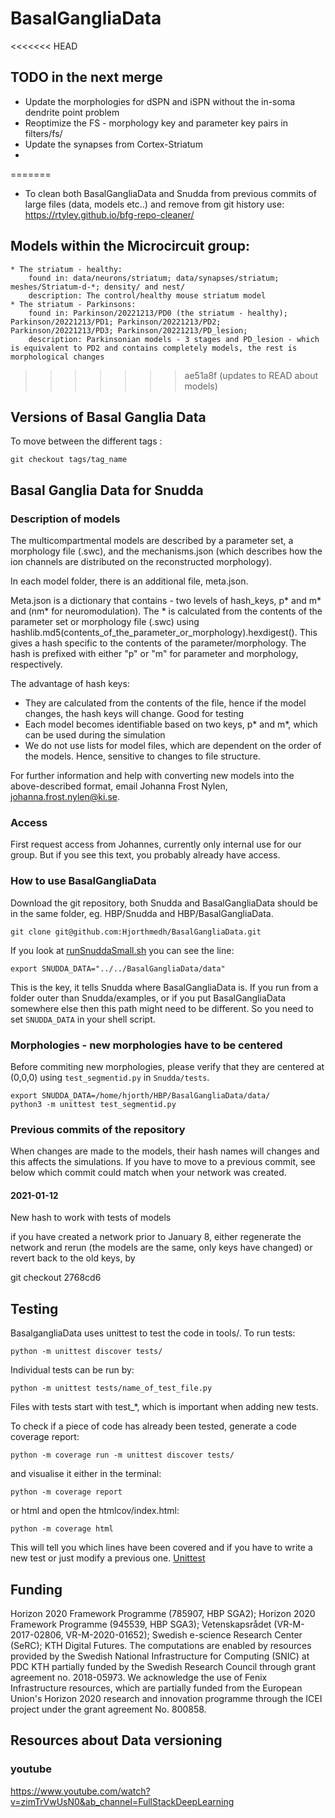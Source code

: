 # BasalGangliaData

<<<<<<< HEAD
## TODO in the next merge  

  * Update the morphologies for dSPN and iSPN without the in-soma dendrite point problem
  * Reoptimize the FS - morphology key and parameter key pairs in filters/fs/
  * Update the synapses from Cortex-Striatum
  * 
=======

* To clean both BasalGangliaData and Snudda from previous commits of large files (data, models etc..) and remove from git history use: https://rtyley.github.io/bfg-repo-cleaner/


## Models within the Microcircuit group:

	* The striatum - healthy:
		found in: data/neurons/striatum; data/synapses/striatum; meshes/Striatum-d-*; density/ and nest/
		description: The control/healthy mouse striatum model
	* The striatum - Parkinsons:
		found in: Parkinson/20221213/PD0 (the striatum - healthy); Parkinson/20221213/PD1; Parkinson/20221213/PD2; Parkinson/20221213/PD3; Parkinson/20221213/PD_lesion;   
		description: Parkinsonian models - 3 stages and PD_lesion - which is equivalent to PD2 and contains completely models, the rest is morphological changes
>>>>>>> ae51a8f (updates to READ about models)

## Versions of Basal Ganglia Data

To move between the different tags :

```
git checkout tags/tag_name
```

## Basal Ganglia Data for Snudda

### Description of models

The multicompartmental models are described by a parameter set, a morphology file (.swc), and the mechanisms.json (which describes how the ion channels are distributed on the reconstructed morphology). 

In each model folder, there is an additional file, meta.json.

Meta.json is a dictionary that contains - two levels of hash_keys, p* and m* and (nm* for neuromodulation). The * is calculated from the contents of the parameter set or morphology file (.swc) using hashlib.md5(contents_of_the_parameter_or_morphology).hexdigest(). This gives a hash specific to the contents of the parameter/morphology. The hash is prefixed with either "p" or "m" for parameter and morphology, respectively.

The advantage of hash keys:
  - They are calculated from the contents of the file, hence if the model changes, the hash keys will change. Good for testing
  - Each model becomes identifiable based on two keys, p* and m*, which can be used during the simulation
  - We do not use lists for model files, which are dependent on the order of the models. Hence, sensitive to changes to file structure. 

For further information and help with converting new models into the above-described format, email Johanna Frost Nylen, johanna.frost.nylen@ki.se.

### Access
First request access from Johannes, currently only internal use for our group. But if you see this text, you probably already have access.

### How to use BasalGangliaData
Download the git repository, both Snudda and BasalGangliaData should be in the same folder, eg. HBP/Snudda and HBP/BasalGangliaData.

```
git clone git@github.com:Hjorthmedh/BasalGangliaData.git
```

If you look at [runSnuddaSmall.sh](https://github.com/Hjorthmedh/Snudda/blob/master/examples/runSnuddaSmall.sh) you can see the line:

```
export SNUDDA_DATA="../../BasalGangliaData/data"
```

This is the key, it tells Snudda where BasalGangliaData is. If you run from a folder outer than Snudda/examples, or if you put BasalGangliaData somewhere else then this path might need to be different. So you need to set ```SNUDDA_DATA``` in your shell script.


### Morphologies - new morphologies have to be centered

Before commiting new morphologies, please verify that they are centered at (0,0,0) using ```test_segmentid.py``` in ```Snudda/tests```.

```
export SNUDDA_DATA=/home/hjorth/HBP/BasalGangliaData/data/
python3 -m unittest test_segmentid.py
```
### Previous commits of the repository

When changes are made to the models, their hash names will changes and this affects the simulations. If you have to move to a previous commit, see below which commit could match when your network was created.

#### 2021-01-12

New hash to work with tests of models

if you have created a network prior to January 8, either regenerate the network and rerun (the models are the same, only keys have changed) or revert back to the old keys, by

git checkout 2768cd6

## Testing
BasalgangliaData uses unittest to test the code in tools/. To run tests:

```
python -m unittest discover tests/

```
Individual tests can be run by:

```
python -m unittest tests/name_of_test_file.py

```
Files with tests start with test_*, which is important when adding new tests.

To check if a piece of code has already been tested, generate a code coverage report:

```
python -m coverage run -m unittest discover tests/

```
and visualise it either in the terminal:

```
python -m coverage report
```
or html and open the htmlcov/index.html:

```
python -m coverage html

```

This will tell you which lines have been covered and if you have to write a new test or just modify a previous one. [Unittest](https://www.digitalocean.com/community/tutorials/how-to-use-unittest-to-write-a-test-case-for-a-function-in-python) 


## Funding

Horizon 2020 Framework Programme (785907, HBP SGA2); Horizon 2020 Framework Programme (945539, HBP SGA3); Vetenskapsrådet (VR-M-2017-02806, VR-M-2020-01652); Swedish e-science Research Center (SeRC); KTH Digital Futures. The computations are enabled by resources provided by the Swedish National Infrastructure for Computing (SNIC) at PDC KTH partially funded by the Swedish Research Council through grant agreement no. 2018-05973. We acknowledge the use of Fenix Infrastructure resources, which are partially funded from the European Union's Horizon 2020 research and innovation programme through the ICEI project under the grant agreement No. 800858.

## Resources about Data versioning

### youtube 
https://www.youtube.com/watch?v=zimTrVwUsN0&ab_channel=FullStackDeepLearning


